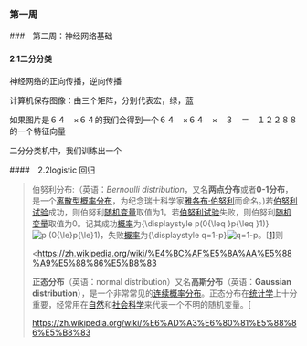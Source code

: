 ### 第一周

###　第二周：神经网络基础

#### 2.1二分分类

神经网络的正向传播，逆向传播

计算机保存图像：由三个矩阵，分别代表宏，绿，蓝

如果图片是６４　×６４的我们会得到一个６４　×６４　×　３　＝　１２２８８的一个特征向量

二分分类机中，我们训练出一个

####　2.2logistic 回归

> 伯努利分布:（英语：*Bernoulli distribution*，又名**两点分布**或者**0-1分布**，是一个[离散型概率分布](https://zh.wikipedia.org/wiki/%E6%A6%82%E7%8E%87%E5%88%86%E5%B8%83#%E7%A6%BB%E6%95%A3%E5%88%86%E5%B8%83)，为纪念瑞士科学家[雅各布·伯努利](https://zh.wikipedia.org/wiki/%E9%9B%85%E5%90%84%E5%B8%83%C2%B7%E4%BC%AF%E5%8A%AA%E5%88%A9)而命名。)若[伯努利试验](https://zh.wikipedia.org/wiki/%E4%BC%AF%E5%8A%AA%E5%88%A9%E8%A9%A6%E9%A9%97)成功，则伯努利[随机变量](https://zh.wikipedia.org/wiki/%E9%9A%A8%E6%A9%9F%E8%AE%8A%E9%87%8F)取值为1。若[伯努利试验](https://zh.wikipedia.org/wiki/%E4%BC%AF%E5%8A%AA%E5%88%A9%E8%A9%A6%E9%A9%97)失败，则伯努利[随机变量](https://zh.wikipedia.org/wiki/%E9%9A%A8%E6%A9%9F%E8%AE%8A%E9%87%8F)取值为0。记其成功[概率](https://zh.wikipedia.org/wiki/%E6%A6%82%E7%8E%87)为{\displaystyle p(0{\leq }p{\leq }1)}![p (0{\le}p{\le}1)](https://wikimedia.org/api/rest_v1/media/math/render/svg/054da4e1301e6ce94ba2feb4b7fcf643fe28a54e)，失败[概率](https://zh.wikipedia.org/wiki/%E6%A6%82%E7%8E%87)为{\displaystyle q=1-p}![q=1-p](https://wikimedia.org/api/rest_v1/media/math/render/svg/22e387fe24ba3da5f9a0dc424923cdfc2c08990c)。[[1\]](https://zh.wikipedia.org/wiki/%E4%BC%AF%E5%8A%AA%E5%88%A9%E5%88%86%E5%B8%83#cite_note-1)则
>
> <https://zh.wikipedia.org/wiki/%E4%BC%AF%E5%8A%AA%E5%88%A9%E5%88%86%E5%B8%83
>
> **正态分布**（英语：normal distribution）又名**高斯分布**（英语：**Gaussian distribution**），是一个非常常见的[连续概率分布](https://zh.wikipedia.org/wiki/%E6%A6%82%E7%8E%87%E5%88%86%E5%B8%83)。正态分布在[统计学](https://zh.wikipedia.org/wiki/%E7%BB%9F%E8%AE%A1%E5%AD%A6)上十分重要，经常用在[自然](https://zh.wikipedia.org/wiki/%E8%87%AA%E7%84%B6%E7%A7%91%E5%AD%A6)和[社会科学](https://zh.wikipedia.org/wiki/%E7%A4%BE%E4%BC%9A%E7%A7%91%E5%AD%A6)来代表一个不明的随机变量。[[](https://zh.wikipedia.org/wiki/%E6%AD%A3%E6%80%81%E5%88%86%E5%B8%83#cite_note-1)
>
> <https://zh.wikipedia.org/wiki/%E6%AD%A3%E6%80%81%E5%88%86%E5%B8%83>

